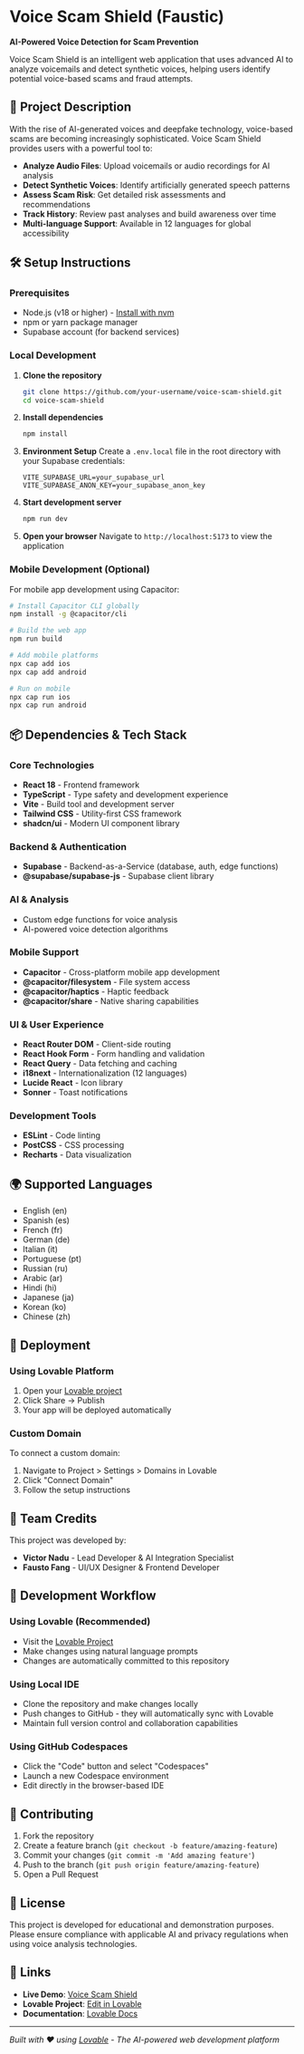 # Voice Scam Shield (Faustic)

**AI-Powered Voice Detection for Scam Prevention**

Voice Scam Shield is an intelligent web application that uses advanced AI to analyze voicemails and detect synthetic voices, helping users identify potential voice-based scams and fraud attempts.

## 🚀 Project Description

With the rise of AI-generated voices and deepfake technology, voice-based scams are becoming increasingly sophisticated. Voice Scam Shield provides users with a powerful tool to:

- **Analyze Audio Files**: Upload voicemails or audio recordings for AI analysis
- **Detect Synthetic Voices**: Identify artificially generated speech patterns
- **Assess Scam Risk**: Get detailed risk assessments and recommendations
- **Track History**: Review past analyses and build awareness over time
- **Multi-language Support**: Available in 12 languages for global accessibility

## 🛠️ Setup Instructions

### Prerequisites

- Node.js (v18 or higher) - [Install with nvm](https://github.com/nvm-sh/nvm#installing-and-updating)
- npm or yarn package manager
- Supabase account (for backend services)

### Local Development

1. **Clone the repository**
   ```bash
   git clone https://github.com/your-username/voice-scam-shield.git
   cd voice-scam-shield
   ```

2. **Install dependencies**
   ```bash
   npm install
   ```

3. **Environment Setup**
   Create a `.env.local` file in the root directory with your Supabase credentials:
   ```env
   VITE_SUPABASE_URL=your_supabase_url
   VITE_SUPABASE_ANON_KEY=your_supabase_anon_key
   ```

4. **Start development server**
   ```bash
   npm run dev
   ```

5. **Open your browser**
   Navigate to `http://localhost:5173` to view the application

### Mobile Development (Optional)

For mobile app development using Capacitor:

```bash
# Install Capacitor CLI globally
npm install -g @capacitor/cli

# Build the web app
npm run build

# Add mobile platforms
npx cap add ios
npx cap add android

# Run on mobile
npx cap run ios
npx cap run android
```

## 📦 Dependencies & Tech Stack

### Core Technologies
- **React 18** - Frontend framework
- **TypeScript** - Type safety and development experience
- **Vite** - Build tool and development server
- **Tailwind CSS** - Utility-first CSS framework
- **shadcn/ui** - Modern UI component library

### Backend & Authentication
- **Supabase** - Backend-as-a-Service (database, auth, edge functions)
- **@supabase/supabase-js** - Supabase client library

### AI & Analysis
- Custom edge functions for voice analysis
- AI-powered voice detection algorithms

### Mobile Support
- **Capacitor** - Cross-platform mobile app development
- **@capacitor/filesystem** - File system access
- **@capacitor/haptics** - Haptic feedback
- **@capacitor/share** - Native sharing capabilities

### UI & User Experience
- **React Router DOM** - Client-side routing
- **React Hook Form** - Form handling and validation
- **React Query** - Data fetching and caching
- **i18next** - Internationalization (12 languages)
- **Lucide React** - Icon library
- **Sonner** - Toast notifications

### Development Tools
- **ESLint** - Code linting
- **PostCSS** - CSS processing
- **Recharts** - Data visualization

## 🌍 Supported Languages

- English (en)
- Spanish (es)
- French (fr)
- German (de)
- Italian (it)
- Portuguese (pt)
- Russian (ru)
- Arabic (ar)
- Hindi (hi)
- Japanese (ja)
- Korean (ko)
- Chinese (zh)

## 🚀 Deployment

### Using Lovable Platform
1. Open your [Lovable project](https://lovable.dev/projects/40b8a3a9-1416-416a-8277-c5cc54b8f63f)
2. Click Share → Publish
3. Your app will be deployed automatically

### Custom Domain
To connect a custom domain:
1. Navigate to Project > Settings > Domains in Lovable
2. Click "Connect Domain"
3. Follow the setup instructions

## 👥 Team Credits

This project was developed by:

- **Victor Nadu** - Lead Developer & AI Integration Specialist
- **Fausto Fang** - UI/UX Designer & Frontend Developer

## 🔧 Development Workflow

### Using Lovable (Recommended)
- Visit the [Lovable Project](https://lovable.dev/projects/40b8a3a9-1416-416a-8277-c5cc54b8f63f)
- Make changes using natural language prompts
- Changes are automatically committed to this repository

### Using Local IDE
- Clone the repository and make changes locally
- Push changes to GitHub - they will automatically sync with Lovable
- Maintain full version control and collaboration capabilities

### Using GitHub Codespaces
- Click the "Code" button and select "Codespaces"
- Launch a new Codespace environment
- Edit directly in the browser-based IDE

## 🤝 Contributing

1. Fork the repository
2. Create a feature branch (`git checkout -b feature/amazing-feature`)
3. Commit your changes (`git commit -m 'Add amazing feature'`)
4. Push to the branch (`git push origin feature/amazing-feature`)
5. Open a Pull Request

## 📄 License

This project is developed for educational and demonstration purposes. Please ensure compliance with applicable AI and privacy regulations when using voice analysis technologies.

## 🔗 Links

- **Live Demo**: [Voice Scam Shield](https://40b8a3a9-1416-416a-8277-c5cc54b8f63f.lovableproject.com/)
- **Lovable Project**: [Edit in Lovable](https://lovable.dev/projects/40b8a3a9-1416-416a-8277-c5cc54b8f63f)
- **Documentation**: [Lovable Docs](https://docs.lovable.dev/)

---

*Built with ❤️ using [Lovable](https://lovable.dev) - The AI-powered web development platform*